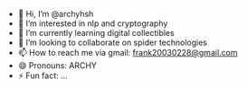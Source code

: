 - 👋 Hi, I’m @archyhsh
- 👀 I’m interested in nlp and cryptography
- 🌱 I’m currently learning digital collectibles
- 💞️ I’m looking to collaborate on spider technologies
- 📫 How to reach me via gmail: frank20030228@gmail.com
- 😄 Pronouns: ARCHY
- ⚡ Fun fact: ...

<!---
archyhsh/archyhsh is a ✨ special ✨ repository because its `README.md` (this file) appears on your GitHub profile.
You can click the Preview link to take a look at your changes.
--->
